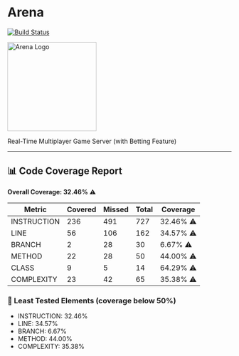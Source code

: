 # Arena

[![Build Status](https://github.com/kenya-jug/arena/actions/workflows/maven.yml/badge.svg)](https://github.com/kenya-jug/arena/actions/workflows/maven.yml)

<img src="https://github.com/user-attachments/assets/b005ee9a-2ebc-492d-8ba3-0ddb7a3ff39c" alt="Arena Logo" width="200" height="200"/>

Real-Time Multiplayer Game Server (with Betting Feature)

---








<!-- coverage start -->
## 📊 Code Coverage Report

**Overall Coverage: 32.46% ⚠️**

| Metric      | Covered | Missed | Total | Coverage |
|-------------|---------|--------|--------|----------|
| INSTRUCTION | 236 | 491 | 727 | 32.46% ⚠️ |
| LINE | 56 | 106 | 162 | 34.57% ⚠️ |
| BRANCH | 2 | 28 | 30 | 6.67% ⚠️ |
| METHOD | 22 | 28 | 50 | 44.00% ⚠️ |
| CLASS | 9 | 5 | 14 | 64.29% ⚠️ |
| COMPLEXITY | 23 | 42 | 65 | 35.38% ⚠️ |

### 🚨 Least Tested Elements (coverage below 50%)
- INSTRUCTION: 32.46%
- LINE: 34.57%
- BRANCH: 6.67%
- METHOD: 44.00%
- COMPLEXITY: 35.38%
<!-- coverage end -->
